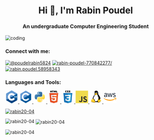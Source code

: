<h1 align="center">Hi 👋, I'm Rabin Poudel</h1>
<h3 align="center">An undergraduate Computer Engineering Student</h3>



<img src="https://i.pinimg.com/originals/a5/35/60/a53560c8088900e266880f779dacced7.gif" align="center" alt="coding" width="400px">

<h3 align="left">Connect with me:</h3>
<p align="left">
<a href="https://twitter.com/@poudelrabin5824" target="blank"><img align="center" src="https://raw.githubusercontent.com/rahuldkjain/github-profile-readme-generator/master/src/images/icons/Social/twitter.svg" alt="@poudelrabin5824" height="30" width="40" /></a>
<a href="https://linkedin.com/in/rabin-poudel-770842277/" target="blank"><img align="center" src="https://raw.githubusercontent.com/rahuldkjain/github-profile-readme-generator/master/src/images/icons/Social/linked-in-alt.svg" alt="rabin-poudel-770842277/" height="30" width="40" /></a>
<a href="https://fb.com/rabin.poudel.58958343" target="blank"><img align="center" src="https://raw.githubusercontent.com/rahuldkjain/github-profile-readme-generator/master/src/images/icons/Social/facebook.svg" alt="rabin.poudel.58958343" height="30" width="40" /></a>
</p>


<h3 align="left">Languages and Tools:</h3>
<p align="left"> <a href="https://www.w3schools.com/cpp/" target="_blank" rel="noreferrer"> <img src="https://raw.githubusercontent.com/devicons/devicon/master/icons/cplusplus/cplusplus-original.svg" alt="cplusplus" width="40" height="40"/> </a> <a href="https://www.cprogramming.com/" target="_blank" rel="noreferrer"> <img src="https://raw.githubusercontent.com/devicons/devicon/master/icons/c/c-original.svg" alt="c" width="40" height="40"/> </a>  <a href="https://www.python.org" target="_blank" rel="noreferrer"> <img src="https://raw.githubusercontent.com/devicons/devicon/master/icons/python/python-original.svg" alt="python" width="40" height="40"/> </a><a href="https://www.w3.org/html/" target="_blank" rel="noreferrer"> <img src="https://raw.githubusercontent.com/devicons/devicon/master/icons/html5/html5-original-wordmark.svg" alt="html5" width="40" height="40"/> </a> <a href="https://www.w3schools.com/css/" target="_blank" rel="noreferrer"> <img src="https://raw.githubusercontent.com/devicons/devicon/master/icons/css3/css3-original-wordmark.svg" alt="css3" width="40" height="40"/> </a>  <a href="https://developer.mozilla.org/en-US/docs/Web/JavaScript" target="_blank" rel="noreferrer"> <img src="https://raw.githubusercontent.com/devicons/devicon/master/icons/javascript/javascript-original.svg" alt="javascript" width="40" height="40"/> </a> <a href="https://www.linux.org/" target="_blank" rel="noreferrer"> <img src="https://raw.githubusercontent.com/devicons/devicon/master/icons/linux/linux-original.svg" alt="linux" width="40" height="40"/> </a><a href="https://aws.amazon.com" target="_blank" rel="noreferrer"> <img src="https://raw.githubusercontent.com/devicons/devicon/master/icons/amazonwebservices/amazonwebservices-original-wordmark.svg" alt="aws" width="40" height="40"/> </a> </p>
<p align="left"> <a href="https://github.com/ryo-ma/github-profile-trophy"><img src="https://github-profile-trophy.vercel.app/?username=rabin20-04" alt="rabin20-04" /></a> </p>

<p><img align="left" src="https://github-readme-stats.vercel.app/api/top-langs?username=rabin20-04&show_icons=true&locale=en&layout=compact" alt="rabin20-04" /></p>

<p>&nbsp;<img align="center" src="https://github-readme-stats.vercel.app/api?username=rabin20-04&show_icons=true&locale=en" alt="rabin20-04" /></p>

<p><img align="center" src="https://github-readme-streak-stats.herokuapp.com/?user=rabin20-04&" alt="rabin20-04" /></p>
